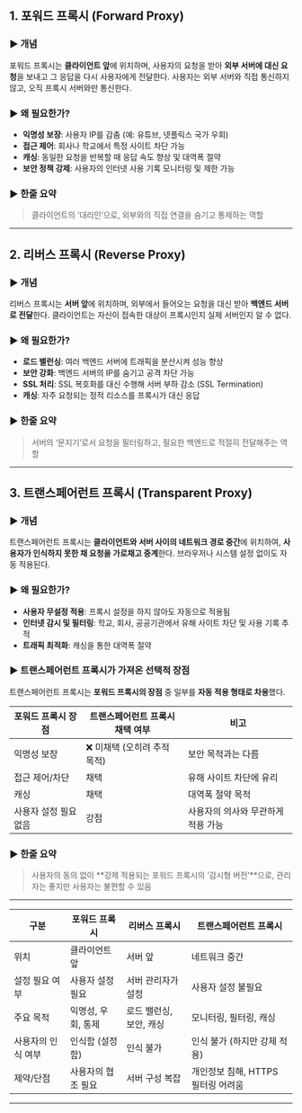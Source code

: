 

##  1. 포워드 프록시 (Forward Proxy)

### ▶ 개념

포워드 프록시는 **클라이언트 앞**에 위치하며, 사용자의 요청을 받아 **외부 서버에 대신 요청**을 보내고 그 응답을 다시 사용자에게 전달한다.
사용자는 외부 서버와 직접 통신하지 않고, 오직 프록시 서버와만 통신한다.

### ▶ 왜 필요한가?

*  **익명성 보장**: 사용자 IP를 감춤 (예: 유튜브, 넷플릭스 국가 우회)
*  **접근 제어**: 회사나 학교에서 특정 사이트 차단 가능
*  **캐싱**: 동일한 요청을 반복할 때 응답 속도 향상 및 대역폭 절약
*  **보안 정책 강제**: 사용자의 인터넷 사용 기록 모니터링 및 제한 가능

### ▶ 한줄 요약

> 클라이언트의 ‘대리인’으로, 외부와의 직접 연결을 숨기고 통제하는 역할

---

##  2. 리버스 프록시 (Reverse Proxy)

### ▶ 개념

리버스 프록시는 **서버 앞**에 위치하며, 외부에서 들어오는 요청을 대신 받아 **백엔드 서버로 전달**한다.
클라이언트는 자신이 접속한 대상이 프록시인지 실제 서버인지 알 수 없다.

### ▶ 왜 필요한가?

*  **로드 밸런싱**: 여러 백엔드 서버에 트래픽을 분산시켜 성능 향상
* **보안 강화**: 백엔드 서버의 IP를 숨기고 공격 차단 가능
* **SSL 처리**: SSL 복호화를 대신 수행해 서버 부하 감소 (SSL Termination)
*  **캐싱**: 자주 요청되는 정적 리소스를 프록시가 대신 응답

### ▶ 한줄 요약

> 서버의 ‘문지기’로서 요청을 필터링하고, 필요한 백엔드로 적절히 전달해주는 역할

---

##  3. 트랜스페어런트 프록시 (Transparent Proxy)

### ▶ 개념

트랜스페어런트 프록시는 **클라이언트와 서버 사이의 네트워크 경로 중간**에 위치하여,
**사용자가 인식하지 못한 채 요청을 가로채고 중계**한다.
브라우저나 시스템 설정 없이도 자동 적용된다.

### ▶ 왜 필요한가?

*  **사용자 무설정 적용**: 프록시 설정을 하지 않아도 자동으로 적용됨
*  **인터넷 감시 및 필터링**: 학교, 회사, 공공기관에서 유해 사이트 차단 및 사용 기록 추적
*  **트래픽 최적화**: 캐싱을 통한 대역폭 절약

### ▶ 트랜스페어런트 프록시가 가져온 **선택적 장점**

트랜스페어런트 프록시는 **포워드 프록시의 장점** 중 일부를 **자동 적용 형태로 차용**했다.

| 포워드 프록시 장점   | 트랜스페어런트 프록시 채택 여부 | 비고                  |
| ------------ | ----------------- | ------------------- |
| 익명성 보장       | ❌ 미채택 (오히려 추적 목적) | 보안 목적과는 다름          |
| 접근 제어/차단     |  채택              | 유해 사이트 차단에 유리       |
| 캐싱           |  채택              | 대역폭 절약 목적           |
| 사용자 설정 필요 없음 |  강점              | 사용자의 의사와 무관하게 적용 가능 |

### ▶ 한줄 요약

> 사용자의 동의 없이 \*\*강제 적용되는 포워드 프록시의 ‘감시형 버전’\*\*으로, 관리자는 좋지만 사용자는 불편할 수 있음

---



| 구분         | 포워드 프록시     | 리버스 프록시        | 트랜스페어런트 프록시            |
| ---------- | ----------- | -------------- | ---------------------- |
| 위치         | 클라이언트 앞     | 서버 앞           | 네트워크 중간                |
| 설정 필요 여부   | 사용자 설정 필요   | 서버 관리자가 설정     | 사용자 설정 불필요             |
| 주요 목적      | 익명성, 우회, 통제 | 로드 밸런싱, 보안, 캐싱 | 모니터링, 필터링, 캐싱          |
| 사용자의 인식 여부 | 인식함 (설정함)   | 인식 불가          | 인식 불가 (하지만 강제 적용)      |
| 제약/단점      | 사용자의 협조 필요  | 서버 구성 복잡       | 개인정보 침해, HTTPS 필터링 어려움 |

---

